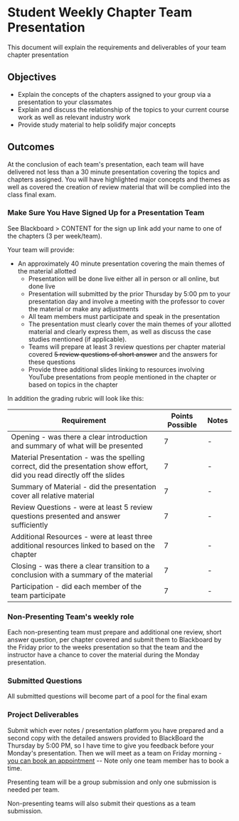 # Student Weekly Chapter Team Presentation

This document will explain the requirements and deliverables of your team chapter presentation

## Objectives

* Explain the concepts of the chapters assigned to your group via a presentation to your classmates
* Explain and discuss the relationship of the topics to your current course work as well as relevant industry work
* Provide study material to help solidify major concepts

## Outcomes

At the conclusion of each team's presentation, each team will have delivered not less than a 30 minute presentation covering the topics and chapters assigned. You will have highlighted major concepts and themes as well as covered the creation of review material that will be complied into the class final exam.

### Make Sure You Have Signed Up for a Presentation Team

See Blackboard > CONTENT for the sign up link add your name to one of the chapters (3 per week/team).

Your team will provide:

* An approximately 40 minute presentation covering the main themes of the material allotted
  * Presentation will be done live either all in person or all online, but done live
  * Presentation will submitted by the prior Thursday by 5:00 pm to your presentation day and involve a meeting with the professor to cover the material or make any adjustments
  * All team members must participate and speak in the presentation
  * The presentation must clearly cover the main themes of your allotted material and clearly express them, as well as discuss the case studies mentioned (if applicable).
  * Teams will prepare at least 3 review questions per chapter material covered ~~5 review questions of short answer~~ and the answers for these questions
  * Provide three additional slides linking to resources involving YouTube presentations from people mentioned in the chapter or based on topics in the chapter

In addition the grading rubric will look like this:

Requirement | Points Possible | Notes |
----------|------|------
Opening - was there a clear introduction and summary of what will be presented | 7 | -
Material Presentation - was the spelling correct, did the presentation show effort, did you read directly off the slides | 7 | -
Summary of Material - did the presentation cover all relative material | 7 | -
Review Questions - were at least 5 review questions presented and answer sufficiently | 7 | -
Additional Resources - were at least three additional resources linked to based on the chapter | 7 | -
Closing - was there a clear transition to a conclusion with a summary of the material | 7 | -
Participation - did each member of the team participate | 7 | -

### Non-Presenting Team's weekly role

Each non-presenting team must prepare and additional one review, short answer question, per chapter covered and submit them to Blackboard by the Friday prior to the weeks presentation so that the team and the instructor have a chance to cover the material during the Monday presentation.

### Submitted Questions

All submitted questions will become part of a pool for the final exam

### Project Deliverables

Submit which ever notes / presentation platform you have prepared and a second copy with the detailed answers provided to BlackBoard the Thursday by 5:00 PM, so I have time to give you feedback before your Monday's presentation. Then we will meet as a team on Friday morning - [you can book an appointment](https://outlook.office.com/bookwithme/user/c0947acc2b7040bbab5c8c289e3d4a83@iit.edu?anonymous&ep=plink "Instructor Booking App") -- Note only one team member has to book a time.

Presenting team will be a group submission and only one submission is needed per team.

Non-presenting teams will also submit their questions as a team submission.
